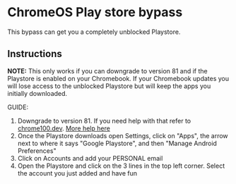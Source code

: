 # ChromeOS Play store bypass

This bypass can get you a completely unblocked Playstore.

## Instructions

**NOTE:**
This only works if you can downgrade to version 81 and if the Playstore is enabled on your Chromebook. If your Chromebook updates you will lose access to the unblocked Playstore but will keep the apps you initially downloaded.

GUIDE:

1. Downgrade to version 81. If you need help with that refer to [chrome100.dev](https://chrome100.dev). [More help here](https://docs.google.com/presentation/d/1NCXDfjsBVDSR3JrpRXy4C-jz48mkIFaBVntpcbnJX_0/edit?usp=sharing)
2. Once the Playstore downloads open Settings, click on "Apps", the arrow next to where it says "Google Playstore", and then "Manage Android Preferences"
3. Click on Accounts and add your PERSONAL email
4. Open the Playstore and click on the 3 lines in the top left corner. Select the account you just added and have fun
